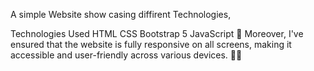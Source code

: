 A simple Website show casing diffirent Technologies,

Technologies Used
HTML
CSS
Bootstrap 5
JavaScript
📱 Moreover, I've ensured that the website is fully responsive on all screens, making it accessible and user-friendly across various devices. 📱💡
